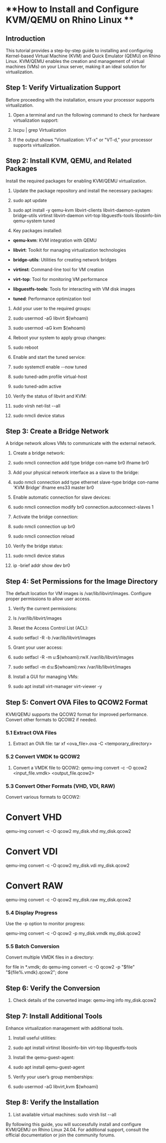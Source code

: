 
# **How to Install and Configure KVM/QEMU on Rhino Linux **

## **Introduction**

This tutorial provides a step-by-step guide to installing and configuring Kernel-based Virtual Machine (KVM) and Quick Emulator (QEMU) on Rhino Linux. KVM/QEMU enables the creation and management of virtual machines (VMs) on your Linux server, making it an ideal solution for virtualization.

## **Step 1: Verify Virtualization Support**

Before proceeding with the installation, ensure your processor supports virtualization.

1. Open a terminal and run the following command to check for hardware virtualization support:
    
2. lscpu | grep Virtualization
    
3. If the output shows "Virtualization: VT-x" or "VT-d," your processor supports virtualization.
    

## **Step 2: Install KVM, QEMU, and Related Packages**

Install the required packages for enabling KVM/QEMU virtualization.

1. Update the package repository and install the necessary packages:
    
2. sudo apt update
    
3. sudo apt install -y qemu-kvm libvirt-clients libvirt-daemon-system bridge-utils virtinst libvirt-daemon virt-top libguestfs-tools libosinfo-bin qemu-system tuned
    
4. Key packages installed:
    

- **qemu-kvm**: KVM integration with QEMU
    
- **libvirt**: Toolkit for managing virtualization technologies
    
- **bridge-utils**: Utilities for creating network bridges
    
- **virtinst**: Command-line tool for VM creation
    
- **virt-top**: Tool for monitoring VM performance
    
- **libguestfs-tools**: Tools for interacting with VM disk images
    
- **tuned**: Performance optimization tool
    

1. Add your user to the required groups:
    
2. sudo usermod -aG libvirt $(whoami)
    
3. sudo usermod -aG kvm $(whoami)
    
4. Reboot your system to apply group changes:
    
5. sudo reboot
    
6. Enable and start the tuned service:
    
7. sudo systemctl enable --now tuned
    
8. sudo tuned-adm profile virtual-host
    
9. sudo tuned-adm active
    
10. Verify the status of libvirt and KVM:
    
11. sudo virsh net-list --all
    
12. sudo nmcli device status
    

## **Step 3: Create a Bridge Network**

A bridge network allows VMs to communicate with the external network.

1. Create a bridge network:
    
2. sudo nmcli connection add type bridge con-name br0 ifname br0
    
3. Add your physical network interface as a slave to the bridge:
    
4. sudo nmcli connection add type ethernet slave-type bridge con-name 'KVM Bridge' ifname ens33 master br0
    
5. Enable automatic connection for slave devices:
    
6. sudo nmcli connection modify br0 connection.autoconnect-slaves 1
    
7. Activate the bridge connection:
    
8. sudo nmcli connection up br0
    
9. sudo nmcli connection reload
    
10. Verify the bridge status:
    
11. sudo nmcli device status
    
12. ip -brief addr show dev br0
    

## **Step 4: Set Permissions for the Image Directory**

The default location for VM images is /var/lib/libvirt/images. Configure proper permissions to allow user access.

1. Verify the current permissions:
    
2. ls /var/lib/libvirt/images
    
3. Reset the Access Control List (ACL):
    
4. sudo setfacl -R -b /var/lib/libvirt/images
    
5. Grant your user access:
    
6. sudo setfacl -R -m u:$(whoami):rwX /var/lib/libvirt/images
    
7. sudo setfacl -m d:u:$(whoami):rwx /var/lib/libvirt/images
    
8. Install a GUI for managing VMs:
    
9. sudo apt install virt-manager virt-viewer -y
    

## **Step 5: Convert OVA Files to QCOW2 Format**

KVM/QEMU supports the QCOW2 format for improved performance. Convert other formats to QCOW2 if needed.

### **5.1 Extract OVA Files**

1. Extract an OVA file: tar xf <ova_file>.ova -C <temporary_directory>
    

### **5.2 Convert VMDK to QCOW2**

1. Convert a VMDK file to QCOW2: qemu-img convert -c -O qcow2 <input_file.vmdk> <output_file.qcow2>
    

### **5.3 Convert Other Formats (VHD, VDI, RAW)**

Convert various formats to QCOW2:

# Convert VHD

qemu-img convert -c -O qcow2 my_disk.vhd my_disk.qcow2

# Convert VDI

qemu-img convert -c -O qcow2 my_disk.vdi my_disk.qcow2

# Convert RAW

qemu-img convert -c -O qcow2 my_disk.raw my_disk.qcow2

### **5.4 Display Progress**

Use the -p option to monitor progress:

qemu-img convert -c -O qcow2 -p my_disk.vmdk my_disk.qcow2

### **5.5 Batch Conversion**

Convert multiple VMDK files in a directory:

for file in *.vmdk; do qemu-img convert -c -O qcow2 -p "$file" "${file%.vmdk}.qcow2"; done

## **Step 6: Verify the Conversion**

1. Check details of the converted image: qemu-img info my_disk.qcow2
    

## **Step 7: Install Additional Tools**

Enhance virtualization management with additional tools.

1. Install useful utilities:
    
2. sudo apt install virtinst libosinfo-bin virt-top libguestfs-tools
    
3. Install the qemu-guest-agent:
    
4. sudo apt install qemu-guest-agent
    
5. Verify your user’s group memberships:
    
6. sudo usermod -aG libvirt,kvm $(whoami)
    

## **Step 8: Verify the Installation**

1. List available virtual machines: sudo virsh list --all
    

By following this guide, you will successfully install and configure KVM/QEMU on Rhino Linux 24.04. For additional support, consult the official documentation or join the community forums.